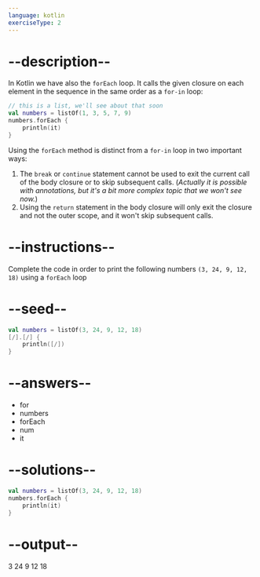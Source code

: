 ```yaml
---
language: kotlin
exerciseType: 2
---
```


# --description--

In Kotlin we have also the `forEach` loop.
It calls the given closure on each element in the sequence in the same order as a `for-in` loop:
```kotlin
// this is a list, we'll see about that soon
val numbers = listOf(1, 3, 5, 7, 9) 
numbers.forEach {
	println(it)
}
```
Using the `forEach` method is distinct from a `for-in` loop in two important ways:
1. The `break` or `continue` statement cannot be used to exit the current call of the body closure or to skip subsequent calls. (_Actually it is possible with annotations, but it's a bit more complex topic that we won't see now._)
2. Using the `return` statement in the body closure will only exit the closure and not the outer scope, and it won't skip subsequent calls.

# --instructions--

Complete the code in order to print the following numbers `(3, 24, 9, 12, 18)` using a `forEach` loop

# --seed--

```kotlin
val numbers = listOf(3, 24, 9, 12, 18) 
[/].[/] {
    println([/])
}
```

# --answers--

- for
- numbers
- forEach
- num
- it

# --solutions--

```kotlin
val numbers = listOf(3, 24, 9, 12, 18) 
numbers.forEach {
    println(it)
}
```

# --output--

3
24
9
12
18

